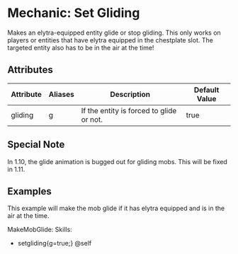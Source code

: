 Mechanic: Set Gliding
=====================

Makes an elytra-equipped entity glide or stop gliding. This only works
on players or entities that have elytra equipped in the chestplate slot.
The targeted entity also has to be in the air at the time!

Attributes
----------

| Attribute | Aliases | Description | Default Value |
|-----------|---------|------------------------------------------|---------------|
| gliding   | g   | If the entity is forced to glide or not. | true  |

  

Special Note
------------

In 1.10, the glide animation is bugged out for gliding mobs. This will
be fixed in 1.11.

Examples
--------

This example will make the mob glide if it has elytra equipped and is in
the air at the time.

MakeMobGlide:
  Skills:
  - setgliding{g=true;} @self
